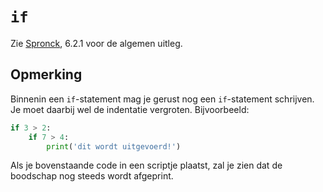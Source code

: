 # `if`
Zie [Spronck](http://www.spronck.net/pythonbook/pythonboek.pdf), 6.2.1 voor de algemen uitleg.

## Opmerking
Binnenin een `if`-statement mag je gerust nog een `if`-statement schrijven. Je moet daarbij wel de indentatie vergroten. Bijvoorbeeld:

```python
if 3 > 2:
    if 7 > 4:
        print('dit wordt uitgevoerd!')
```

Als je bovenstaande code in een scriptje plaatst, zal je zien dat de boodschap nog steeds wordt afgeprint.

